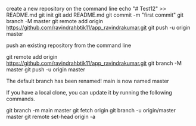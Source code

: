 create a new repository on the command line
echo "# Test12" >> README.md
git init
git add README.md
git commit -m "first commit"
git branch -M master
git remote add origin https://github.com/ravindrahbtik11/app_ravindrakumar.git
git push -u origin master



push an existing repository from the command line

git remote add origin https://github.com/ravindrahbtik11/app_ravindrakumar.git
git branch -M master
git push -u origin master



The default branch has been renamed!
main is now named master

If you have a local clone, you can update it by running the following commands.

git branch -m main master
git fetch origin
git branch -u origin/master master
git remote set-head origin -a